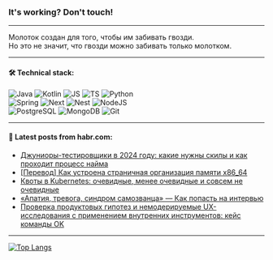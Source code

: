 ### It's working? Don't touch!

---
Молоток создан для того, чтобы им забивать гвозди. <br>
Но это не значит, что гвозди можно забивать только молотком.

---

#### 🛠️ Technical stack:

![Java](https://img.shields.io/badge/Java-informational?logo=Oracle&style=flat&logoColor=white&color=FF4500)
![Kotlin](https://img.shields.io/badge/Kotlin-informational?logo=Kotlin&style=flat&logoColor=white&color=774D97)
![JS](https://img.shields.io/badge/JS-informational?logo=javaScript&style=flat&logoColor=black&color=F7Df1E)
![TS](https://img.shields.io/badge/TypeScript-informational?logo=typeScript&style=flat&logoColor=black&color=017acc)
![Python](https://img.shields.io/badge/Python-informational?logo=Python&style=flat&logoColor=black&color=ffdd54) <br>
![Spring](https://img.shields.io/badge/SpringBoot-informational?logo=SpringBoot&style=flat&logoColor=white&color=6DB33F) 
![Next](https://img.shields.io/badge/Next.js-informational?logo=Next.js&style=flat&logoColor=white&color=3671a1)
![Nest](https://img.shields.io/badge/NestJS-informational?logo=NestJS&style=flat&logoColor=white&color=E0234E)
![NodeJS](https://img.shields.io/badge/NodeJS-informational?logo=node.js&style=flat&logoColor=white&color=70A760) <br>
![PostgreSQL](https://img.shields.io/badge/PostgreSQL-informational?logo=PostgreSQL&style=flat&logoColor=white&color=DAA520)
![MongoDB](https://img.shields.io/badge/MongoDB-informational?logo=MongoDB&style=flat&logoColor=white&color=870000)
![Git](https://img.shields.io/badge/Git-informational?logo=git&style=flat&logoColor=white&color=f74e28)

___

#### 💬 Latest posts from habr.com:

<!-- BLOG-POST-LIST:START -->
- [Джуниоры-тестировщики в 2024 году: какие нужны скилы и как проходит процесс найма](https://habr.com/ru/companies/yandex_praktikum/articles/790656/?utm_source=habrahabr&utm_medium=rss&utm_campaign=790656)
- [[Перевод] Как устроена страничная организация памяти x86_64](https://habr.com/ru/articles/787502/?utm_source=habrahabr&utm_medium=rss&utm_campaign=787502)
- [Квоты в Kubernetes: очевидные, менее очевидные и совсем не очевидные](https://habr.com/ru/companies/oleg-bunin/articles/790112/?utm_source=habrahabr&utm_medium=rss&utm_campaign=790112)
- [«Апатия, тревога, синдром самозванца» — Как попасть на интервью](https://habr.com/ru/articles/790910/?utm_source=habrahabr&utm_medium=rss&utm_campaign=790910)
- [Проверка продуктовых гипотез и немодерируемые UX-исследования c применением внутренних инструментов: кейс команды OK](https://habr.com/ru/companies/odnoklassniki/articles/790894/?utm_source=habrahabr&utm_medium=rss&utm_campaign=790894)
<!-- BLOG-POST-LIST:END -->

---
[![Top Langs](https://github-readme-stats-git-master-advtsetting-gmailcom.vercel.app/api/top-langs/?username=zloylis&langs_count=10&hide_title=false&title_color=e6edf3&size_weight=0.5&count_weight=0.5&layout=compact&hide_border=true&theme=dracula)](https://github.com/zloylis)

<!-- ![GitHub stats](https://github-readme-stats-git-master-advtsetting-gmailcom.vercel.app/api?username=zloylis&show_icons=true&hide_border=true&theme=dracula&hide_title=true&include_all_commits=true&count_private=true&hide=contribs&hide_rank=true) -->
